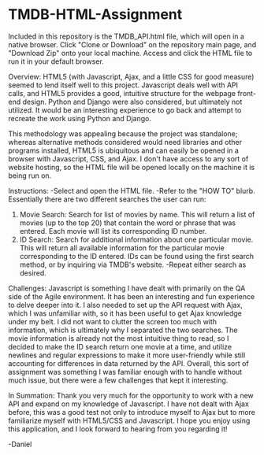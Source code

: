 # TMDB-HTML-Assignment

Included in this repository is the TMDB_API.html file, which will open in a native browser. Click "Clone or Download" on the repository main page, and "Download Zip" onto your local machine. Access and click the HTML file to run it in your default browser.

Overview:
HTML5 (with Javascript, Ajax, and a little CSS for good measure) seemed to lend itself well to this project. Javascript deals well with API calls, and HTML5 provides a good, intuitive structure for the webpage front-end design. Python and Django were also considered, but ultimately not utilized. It would be an interesting experience to go back and attempt to recreate the work using Python and Django.

This methodology was appealing because the project was standalone; whereas alternative methods considered would need libraries and other programs installed, HTML5 is ubiquitous and can easily be opened in a browser with Javascript, CSS, and Ajax. I don't have access to any sort of website hosting, so the HTML file will be opened locally on the machine it is being run on.

Instructions:
-Select and open the HTML file.
-Refer to the "HOW TO" blurb. Essentially there are two different searches the user can run:
1. Movie Search: Search for list of movies by name. This will return a list of movies (up to the top 20) that contain the word or phrase  that  was entered. Each movie will list its corresponding ID number.
2. ID Search: Search for additional information about one particular movie. This will return all available information for the particular movie corresponding to the ID entered. IDs can be found using the first search method, or by inquiring via TMDB's website.
-Repeat either search as desired.

Challenges:
Javascript is something I have dealt with primarily on the QA side of the Agile environment. It has been an interesting and fun experience to delve deeper into it. I also needed to set up the API request with Ajax, which I was unfamiliar with, so it has been useful to get Ajax knowledge under my belt. I did not want to clutter the screen too much with information, which is ultimately why I separated the two searches. The movie information is already not the most intuitive thing to read, so I decided to make the ID search return one movie at a time, and utilize newlines and regular expressions to make it more user-friendly while still accounting for differences in data returned by the API. Overall, this sort of assignment was something I was familiar enough with to handle without much issue, but there were a few challenges that kept it interesting.

In Summation:
Thank you very much for the opportunity to work with a new API and expand on my knowledge of Javascript. I have not dealt with Ajax before, this was a good test not only to introduce myself to Ajax but to more familiarize myself with HTML5/CSS and Javascript. I hope you enjoy using this application, and I look forward to hearing from you regarding it! 

-Daniel

